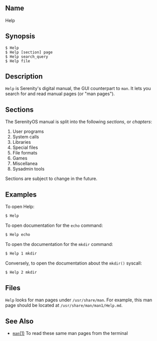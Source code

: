 ## Name

Help

## Synopsis

```**sh
$ Help
$ Help [section] page
$ Help search_query
$ Help file
```

## Description

`Help` is Serenity's digital manual, the GUI counterpart to `man`.
It lets you search for and read manual pages (or "man pages").

## Sections

The SerenityOS manual is split into the following *sections*, or *chapters*:

1. User programs
2. System calls
3. Libraries
4. Special files
5. File formats
6. Games
7. Miscellanea
8. Sysadmin tools

Sections are subject to change in the future.

## Examples

To open Help:
```sh
$ Help
```

To open documentation for the `echo` command:
```sh
$ Help echo
```

To open the documentation for the `mkdir` command:
```sh
$ Help 1 mkdir
```
Conversely, to open the documentation about the `mkdir()` syscall:
```sh
$ Help 2 mkdir
```

## Files

`Help` looks for man pages under `/usr/share/man`. For example,
this man page should be located at `/usr/share/man/man1/Help.md`.

## See Also

* [`man`(1)](man.md) To read these same man pages from the terminal

